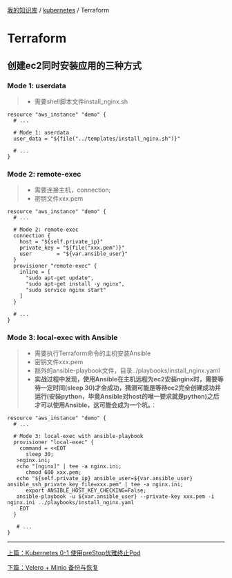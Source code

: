 [我的知识库](../README.md) / [kubernetes](zz_gneratered_mdi.md) / Terraform

# Terraform

## 创建ec2同时安装应用的三种方式

### Mode 1: userdata

> - 需要shell脚本文件install_nginx.sh

```shell
resource "aws_instance" "demo" {
  # ...
  
  # Mode 1: userdata
  user_data = "${file("../templates/install_nginx.sh")}"
  
  # ...
}
```

### Mode 2: remote-exec

> - 需要连接主机，connection;
> - 密钥文件xxx.pem

```shell
resource "aws_instance" "demo" {
  # ...
  
  # Mode 2: remote-exec
  connection {
    host = "${self.private_ip}"
    private_key = "${file("xxx.pem")}"
    user        = "${var.ansible_user}"
  }
  provisioner "remote-exec" {
    inline = [
      "sudo apt-get update",
      "sudo apt-get install -y nginx",
      "sudo service nginx start"
    ]
  }
   
  # ...
}
```

### Mode 3: local-exec with Ansible

> - 需要执行Terraform命令的主机安装Ansible
> - 密钥文件xxx.pem
> - 额外的ansible-playbook文件，目录../playbooks/install_nginx.yaml
> - **实战过程中发现，使用Ansible在主机远程为ec2安装nginx时，需要等待一定时间(sleep 30)才会成功，猜测可能是等待ec2完全创建成功并运行(安装python，毕竟Ansible对host的唯一要求就是python)之后才可以使用Ansible，这可能会成为一个坑。**：

```shell
resource "aws_instance" "demo" {
  # ...
  
  # Mode 3: local-exec with ansible-playbook
  provisioner "local-exec" {
    command = <<EOT
      sleep 30;
   >nginx.ini;
   echo "[nginx]" | tee -a nginx.ini;
      chmod 600 xxx.pem;
   echo "${self.private_ip} ansible_user=${var.ansible_user} ansible_ssh_private_key_file=xxx.pem" | tee -a nginx.ini;
      export ANSIBLE_HOST_KEY_CHECKING=False;
   ansible-playbook -u ${var.ansible_user} --private-key xxx.pem -i nginx.ini ../playbooks/install_nginx.yaml
    EOT
  }
   
   # ...
}
```

---
[上篇：Kubernetes 0-1 使用preStop优雅终止Pod](terminate-pod-gracefully.md)

[下篇：Velero + Minio 备份与恢复](velero-minio-backup-restore-volume.md)

